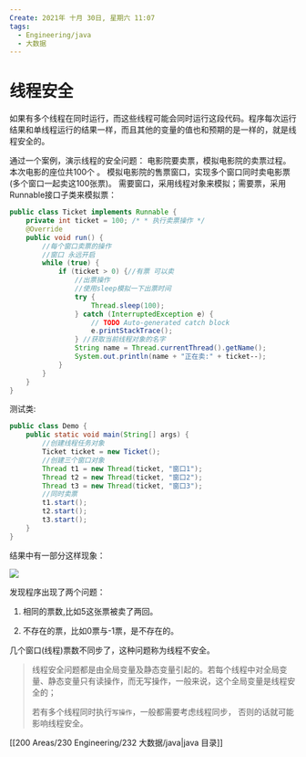 ```yaml
---
Create: 2021年 十月 30日, 星期六 11:07
tags: 
  - Engineering/java
  - 大数据
---
```

# 线程安全

如果有多个线程在同时运行，而这些线程可能会同时运行这段代码。程序每次运行结果和单线程运行的结果一样，而且其他的变量的值也和预期的是一样的，就是线程安全的。

 通过一个案例，演示线程的安全问题： 电影院要卖票，模拟电影院的卖票过程。本次电影的座位共100个 。 模拟电影院的售票窗口，实现多个窗口同时卖电影票(多个窗口一起卖这100张票)。 需要窗口，采用线程对象来模拟；需要票，采用Runnable接口子类来模拟票：

```java
public class Ticket implements Runnable {
    private int ticket = 100; /* * 执行卖票操作 */ 
    @Override 
    public void run() {
        //每个窗口卖票的操作
        //窗口 永远开启
        while (true) {
            if (ticket > 0) {//有票 可以卖 
                //出票操作 
                //使用sleep模拟一下出票时间 
                try { 
                    Thread.sleep(100); 
                } catch (InterruptedException e) { 
                    // TODO Auto‐generated catch block 
                    e.printStackTrace(); 
                } //获取当前线程对象的名字 
                String name = Thread.currentThread().getName(); 
                System.out.println(name + "正在卖:" + ticket‐‐);
            }
        }
    }
}
```

测试类:

```java
public class Demo {
    public static void main(String[] args) { 
        //创建线程任务对象 
        Ticket ticket = new Ticket(); 
        //创建三个窗口对象 
        Thread t1 = new Thread(ticket, "窗口1"); 
        Thread t2 = new Thread(ticket, "窗口2"); 
        Thread t3 = new Thread(ticket, "窗口3");
        //同时卖票 
        t1.start(); 
        t2.start(); 
        t3.start();
    }
}
```

结果中有一部分这样现象：

![](https://images-1257755739.cos.ap-guangzhou.myqcloud.com/hexo/posts/java-multithreading/image-20200916071652696.png)

发现程序出现了两个问题：

1. 相同的票数,比如5这张票被卖了两回。

2. 不存在的票，比如0票与-1票，是不存在的。

几个窗口(线程)票数不同步了，这种问题称为线程不安全。

> 线程安全问题都是由全局变量及静态变量引起的。若每个线程中对全局变量、静态变量只有读操作，而无写操作，一般来说，这个全局变量是线程安全的；
>
> 若有多个线程同时执行`写操作`，一般都需要考虑线程同步， 否则的话就可能影响线程安全。

[[200 Areas/230 Engineering/232 大数据/java|java 目录]]